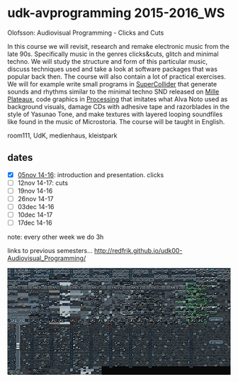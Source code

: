 udk-avprogramming 2015-2016_WS
==============================

Olofsson: Audiovisual Programming - Clicks and Cuts

In this course we will revisit, research and remake electronic music from the late 90s. Specifically music in the genres clicks&cuts, glitch and minimal techno. We will study the structure and form of this particular music, discuss techniques used and take a look at software packages that was popular back then. The course will also contain a lot of practical exercises. We will for example write small programs in [SuperCollider](http://supercollider.github.io) that generate sounds and rhythms similar to the minimal techno SND released on [Mille Plateaux](https://en.wikipedia.org/wiki/Mille_Plateaux), code graphics in [Processing](http://processing.org) that imitates what Alva Noto used as background visuals, damage CDs with adhesive tape and razorblades in the style of Yasunao Tone, and make textures with layered looping soundfiles like found in the music of Microstoria. The course will be taught in English.

room111, UdK, medienhaus, kleistpark

dates
-----
- [x] [05nov 14-16](https://github.com/redFrik/udk14-Clicks_and_Cuts/tree/master/udk151105): introduction and presentation. clicks
- [ ] 12nov 14-17: cuts
- [ ] 19nov 14-16
- [ ] 26nov 14-17
- [ ] 03dec 14-16
- [ ] 10dec 14-17
- [ ] 17dec 14-16

note: every other week we do 3h

links to previous semesters... <http://redfrik.github.io/udk00-Audiovisual_Programming/>

![clicksandcuts](clicksandcuts.png?raw=true "clicksandcuts")
